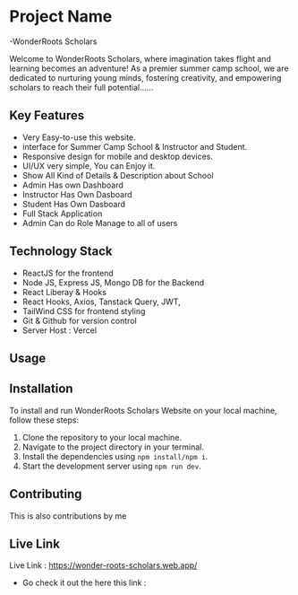 # Project Name

-WonderRoots Scholars

Welcome to WonderRoots Scholars, where imagination takes flight and learning becomes an adventure! As a premier summer camp school, we are dedicated to nurturing young minds, fostering creativity, and empowering scholars to reach their full potential......

## Key Features

- Very Easy-to-use this website.
- interface for Summer Camp School & Instructor and Student.
- Responsive design for mobile and desktop devices.
- UI/UX very simple, You can Enjoy it.
- Show All Kind of Details & Description about School
- Admin Has own Dashboard
- Instructor Has Own Dasboard
- Student Has Own Dasboard
- Full Stack Application
- Admin Can do Role Manage to all of users

## Technology Stack

- ReactJS for the frontend
- Node JS, Express JS, Mongo DB for the Backend
- React Liberay & Hooks
- React Hooks, Axios, Tanstack Query, JWT,
- TailWind CSS for frontend styling
- Git & Github for version control
- Server Host : Vercel

## Usage

## Installation

To install and run WonderRoots Scholars Website on your local machine, follow these steps:

1. Clone the repository to your local machine.
2. Navigate to the project directory in your terminal.
3. Install the dependencies using `npm install/npm i`.
4. Start the development server using `npm run dev`.

## Contributing

This is also contributions by me

## Live Link

Live Link : https://wonder-roots-scholars.web.app/

- Go check it out the here this link :
